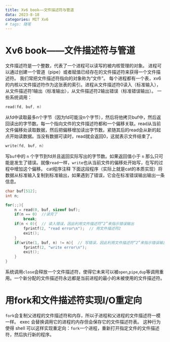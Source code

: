 ```yaml
---
title: Xv6 book——文件描述符与管道
data: 2023-8-18
categories: MIT Xv6
# tags: 随笔
---
```


# Xv6 book——文件描述符与管道
文件描述符是一个整数，代表了一个进程可以读写的被内核管理的对象。
进程可以通过创建一个管道（pipe）或者赋值已经存在的文件描述符来获得一个文件描述符。
我们常把文件描述符指向的对象称为“文件”。
每个进程都有一个表，xv6的内核以文件描述符作为这张表的索引。进程从文件描述符0读入（标准输入），从文件描述符1输出（标准输出），从文件描述符2输出错误（标准错误输出）。
一些系统调用：
```cpp 
read(fd, buf, n)
```
从fd中读取最多n个字节（因为fd可能没n个字节），然后将他拷贝buf中，然后返回读出的字节数。每一个指向文件的文件描述符都和一个偏移关联。read从当前文件偏移处读取数据，然后把偏移增加读出字节数。紧随其后的read会从新的起点开始读数据。当没有数据可读时，read就会返回0，这就表示文件结束了。
```cpp
write(fd, buf, n)
```
写`buf`中的 `n` 个字节到fd并且返回实际写出的字节数。如果返回值小于 `n` 那么只可能是发生了错误。就像`read`一样，`write`也从当前文件的偏移处开始写，在写的过程中增加这个偏移。
cat程序注释
下面这段程序（实际上就是cat的本质实现）将数据从标准输入复制到标准输出，如果遇到了错误，它会在标准错误输出输出一条信息。
```cpp
char buf[512];
int n;

for(;;){
    n = read(0, buf, sizeof buf);
    if(n == 0)  //读完了
        break;
    if(n < 0){  // 读入错误，因此利用文件描述符“2”来指示错误输出
        fprintf(2, "read error\n");  // 用文件描述符2
        exit();
    }
    if(write(1, buf, n) != n){  // 写错误，因此利用文件描述符“2”来指示错误输出
        fprintf(2, "write error\n");
        exit();
    }
}
```
系统调用`close`会释放一个文件描述符，使得它未来可以被`open`,`pipe`,`dup`等调用重用。一个新分配的文件描述符永远都是当前进程的最小的未被使用的文件描述符。
# 用fork和文件描述符实现I/O重定向
`fork`会复制父进程的文件描述符和内存，所以子进程和父进程的文件描述符一模一样。
exec 会替换调用它的进程的内存但会保存它的文件描述符表。
这种行为使得 shell 可以这样实现重定向：`fork`一个进程，重新打开指定文件的文件描述符，然后执行新的程序。

